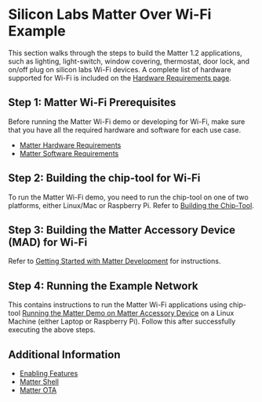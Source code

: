 # Silicon Labs Matter Over Wi-Fi Example

This section walks through the steps to build the Matter 1.2 applications, such as lighting, light-switch, window covering, thermostat, door lock, and on/off plug on silicon labs Wi-Fi devices. A complete list of hardware supported for Wi-Fi is included on the [Hardware Requirements page](/matter/<docspace-docleaf-version>/matter-prerequisites/hardware-requirements).

## Step 1: Matter Wi-Fi Prerequisites

Before running the Matter Wi-Fi demo or developing for Wi-Fi, make sure that you have all the required hardware and software for each use case.

- [Matter Hardware Requirements](/matter/<docspace-docleaf-version>/matter-prerequisites/hardware-requirements)
- [Matter Software Requirements](/matter/<docspace-docleaf-version>/matter-prerequisites/software-requirements)

## Step 2: Building the chip-tool for Wi-Fi

To run the Matter Wi-Fi demo, you need to run the chip-tool on one of two platforms, either Linux/Mac or Raspberry Pi. Refer to [Building the Chip-Tool](/matter/<docspace-docleaf-version>/matter-wifi-getting-started-example/build-chip-tool).

## Step 3: Building the Matter Accessory Device (MAD) for Wi-Fi

Refer to [Getting Started with Matter Development](/matter/<docspace-docleaf-version>/matter-wifi-getting-started-example/) for instructions.

## Step 4: Running the Example Network

This contains instructions to run the Matter Wi-Fi applications using chip-tool [Running the Matter Demo on Matter Accessory Device](/matter/<docspace-docleaf-version>/matter-wifi-run-demo) on a Linux Machine (either Laptop or Raspberry Pi). Follow this after successfully executing the above steps.

## Additional Information

- [Enabling Features](/matter/<docspace-docleaf-version>/matter-wifi-enabling-features)
- [Matter Shell](/matter/<docspace-docleaf-version>/matter-overview-guides/serial-port-communications)
- [Matter OTA](/matter/<docspace-docleaf-version>/matter-ota)
